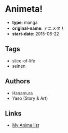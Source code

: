 # Animeta!

-   **type**: manga
-   **original-name**: アニメタ！
-   **start-date**: 2015-06-22

## Tags

-   slice-of-life
-   seinen

## Authors

-   Hanamura
-   Yaso (Story & Art)

## Links

-   [My Anime list](https://myanimelist.net/manga/99347/Animeta)

